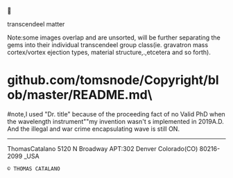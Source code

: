🌌


transcendeel matter




Note:some images overlap and are unsorted, will be
further separating the gems into their individual 
transcendeel group class(ie. gravatron mass cortex/vortex ejection types,
material structure,.,etcetera and so forth).


# github.com/tomsnode/Copyright/blob/master/README.md\

#note,I used "Dr. title" because of the proceeding fact of no Valid PhD when the wavelength instrument""my invention wasn't s implemented in 2019A.D. And the illegal and war crime encapsulating wave is still ON. 

--------------
ThomasCatalano
5120 N Broadway APT:302
Denver Colorado(CO) 80216-2099 _USA

    © THOMAS CATALANO
